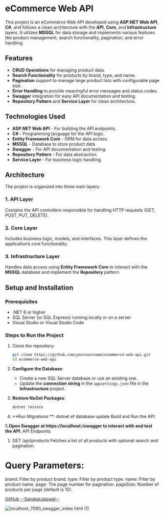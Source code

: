 # eCommerce Web API

This project is an eCommerce Web API developed using **ASP.NET Web API**, **C#**, and follows a clean architecture with the **API**, **Core**, and **Infrastructure** layers. It utilizes **MSSQL** for data storage and implements various features like product management, search functionality, pagination, and error handling.

## Features

- **CRUD Operations** for managing product data.
- **Search Functionality** for products by brand, type, and name.
- **Pagination** support to manage large product lists with configurable page size.
- **Error Handling** to provide meaningful error messages and status codes.
- **Swagger** integration for easy API documentation and testing.
- **Repository Pattern** and **Service Layer** for clean architecture.

## Technologies Used

- **ASP.NET Web API** - For building the API endpoints.
- **C#** - Programming language for the API logic.
- **Entity Framework Core** - ORM for data access.
- **MSSQL** - Database to store product data.
- **Swagger** - For API documentation and testing.
- **Repository Pattern** - For data abstraction.
- **Service Layer** - For business logic handling.

## Architecture

The project is organized into three main layers:

### 1. **API Layer**  
Contains the API controllers responsible for handling HTTP requests (GET, POST, PUT, DELETE).

### 2. **Core Layer**  
Includes business logic, models, and interfaces. This layer defines the application’s core functionality.

### 3. **Infrastructure Layer**  
Handles data access using **Entity Framework Core** to interact with the **MSSQL** database and implement the **Repository** pattern.

## Setup and Installation

### Prerequisites

- .NET 6 or higher
- SQL Server (or SQL Express) running locally or on a server
- Visual Studio or Visual Studio Code

### Steps to Run the Project

1. Clone the repository:
    ```bash
    git clone https://github.com/yourusername/ecommerce-web-api.git
    cd ecommerce-web-api
    ```

2. **Configure the Database**:  
   - Create a new SQL Server database or use an existing one.
   - Update the **connection string** in the `appsettings.json` file in the **Infrastructure** project.

3. **Restore NuGet Packages**:
   ```bash
   dotnet restore

4. **Run Migrations **:
    dotnet ef database update
    Build and Run the API:

5.**Open Swagger at https://localhost:<port>/swagger to interact with and test the API**.
API Endpoints
1. GET /api/products
Fetches a list of all products with optional search and pagination.

# Query Parameters:

brand: Filter by product brand.
type: Filter by product type.
name: Filter by product name.
page: The page number for pagination.
pageSize: Number of products per page (default is 10).


<a href="https://github.com/Sanskarjaas">GitHub --SanskarJaiswal--</a>

![localhost_7090_swagger_index html (1)](https://github.com/user-attachments/assets/e065996b-ae61-4ca2-9632-fbd6ed3e13bb)
